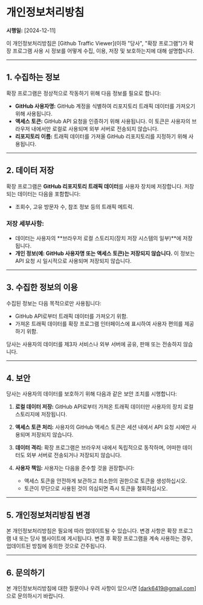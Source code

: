 # 개인정보처리방침

**시행일:** [2024-12-11]

이 개인정보처리방침은 [Github Traffic Viewer](이하 "당사", "확장 프로그램")가 확장 프로그램 사용 시 정보를 어떻게 수집, 이용, 저장 및 보호하는지에 대해 설명합니다.

---

## 1. 수집하는 정보

확장 프로그램은 정상적으로 작동하기 위해 다음 정보를 필요로 합니다:

- **GitHub 사용자명:** GitHub 계정을 식별하여 리포지토리 트래픽 데이터를 가져오기 위해 사용됩니다.
- **액세스 토큰:** GitHub API 요청을 인증하기 위해 사용됩니다. 이 토큰은 사용자의 브라우저 내에서만 로컬로 사용되며 외부 서버로 전송되지 않습니다.
- **리포지토리 이름:** 트래픽 데이터를 가져올 GitHub 리포지토리를 지정하기 위해 사용됩니다.

---

## 2. 데이터 저장

확장 프로그램은 **GitHub 리포지토리 트래픽 데이터**를 사용자 장치에 저장합니다. 저장되는 데이터는 다음을 포함합니다:

- 조회수, 고유 방문자 수, 참조 정보 등의 트래픽 메트릭.

### 저장 세부사항:
- 데이터는 사용자의 **브라우저 로컬 스토리지(장치 저장 시스템의 일부)**에 저장됩니다.
- **개인 정보(예: GitHub 사용자명 또는 액세스 토큰)는 저장되지 않습니다.** 이 정보는 API 요청 시 일시적으로 사용되며 저장되지 않습니다.

---

## 3. 수집한 정보의 이용

수집된 정보는 다음 목적으로만 사용됩니다:

- GitHub API로부터 트래픽 데이터를 가져오기 위함.
- 가져온 트래픽 데이터를 확장 프로그램 인터페이스에 표시하여 사용자 편의를 제공하기 위함.

당사는 사용자의 데이터를 제3자 서비스나 외부 서버에 공유, 판매 또는 전송하지 않습니다.

---

## 4. 보안

당사는 사용자의 데이터를 보호하기 위해 다음과 같은 보안 조치를 시행합니다:

1. **로컬 데이터 저장:** GitHub API로부터 가져온 트래픽 데이터만 사용자의 장치 로컬 스토리지에 저장됩니다.

2. **액세스 토큰 처리:** 사용자의 GitHub 액세스 토큰은 세션 내에서 API 요청 시에만 사용되며 저장되지 않습니다.

3. **데이터 격리:** 확장 프로그램은 브라우저 내에서 독립적으로 동작하며, 어떠한 데이터도 외부 서버로 전송되거나 저장되지 않습니다.

4. **사용자 책임:** 사용자는 다음을 준수할 것을 권장합니다:
   - 액세스 토큰을 안전하게 보관하고 최소한의 권한으로 토큰을 생성하십시오.
   - 토큰이 무단으로 사용된 것이 의심되면 즉시 토큰을 철회하십시오.

---

## 5. 개인정보처리방침 변경

본 개인정보처리방침은 필요에 따라 업데이트될 수 있습니다. 변경 사항은 확장 프로그램 내 또는 당사 웹사이트에 게시됩니다. 변경 후 확장 프로그램을 계속 사용하는 경우, 업데이트된 방침에 동의한 것으로 간주됩니다.

---

## 6. 문의하기

본 개인정보처리방침에 대한 질문이나 우려 사항이 있으시면 [dark6419@gmail.com]으로 문의하시기 바랍니다.
